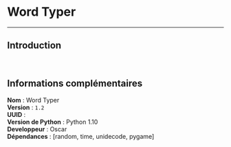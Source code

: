 # Word Typer

---

## Introduction



<br>

## Informations complémentaires

__**Nom**__ : Word Typer<br>
__**Version**__ : `1.2`<br>
__**UUID**__ : <br>
__**Version de Python**__ : Python 1.10<br>
__**Developpeur**__ : Oscar<br>
__**Dépendances**__ : [random, time, unidecode, pygame]
